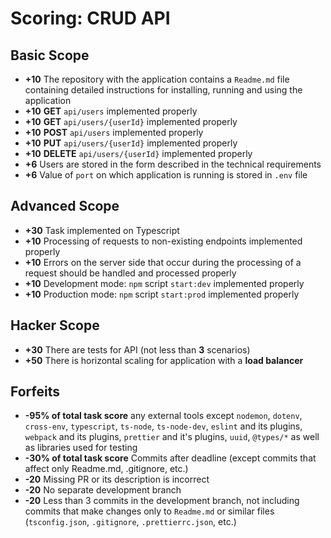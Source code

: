 # Scoring: CRUD API

## Basic Scope

- **+10** The repository with the application contains a `Readme.md` file containing detailed instructions for installing, running and using the application
- **+10** **GET** `api/users` implemented properly
- **+10** **GET** `api/users/{userId}` implemented properly
- **+10** **POST** `api/users` implemented properly
- **+10** **PUT** `api/users/{userId}` implemented properly
- **+10** **DELETE** `api/users/{userId}` implemented properly
- **+6** Users are stored in the form described in the technical requirements
- **+6** Value of `port` on which application is running is stored in `.env` file

## Advanced Scope

- **+30** Task implemented on Typescript
- **+10** Processing of requests to non-existing endpoints implemented properly
- **+10** Errors on the server side that occur during the processing of a request should be handled and processed properly
- **+10** Development mode: `npm` script `start:dev` implemented properly
- **+10** Production mode: `npm` script `start:prod` implemented properly

## Hacker Scope

- **+30** There are tests for API (not less than **3** scenarios)
- **+50** There is horizontal scaling for application with a **load balancer**

## Forfeits

- **-95% of total task score** any external tools except `nodemon`, `dotenv`, `cross-env`, `typescript`, `ts-node`, `ts-node-dev`, `eslint` and its plugins, `webpack` and its plugins, `prettier` and it's plugins, `uuid`, `@types/*` as well as libraries used for testing
- **-30% of total task score** Commits after deadline (except commits that affect only Readme.md, .gitignore, etc.)
- **-20** Missing PR or its description is incorrect
- **-20** No separate development branch
- **-20** Less than 3 commits in the development branch, not including commits that make changes only to `Readme.md` or similar files (`tsconfig.json`, `.gitignore`, `.prettierrc.json`, etc.)
